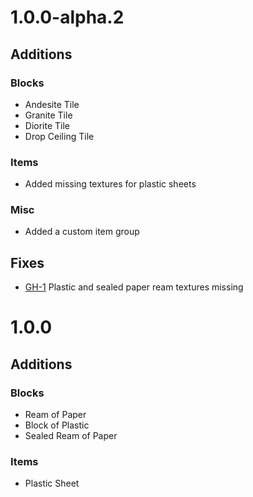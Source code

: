 # 1.0.0-alpha.2

## Additions

### Blocks

- Andesite Tile
- Granite Tile
- Diorite Tile
- Drop Ceiling Tile

### Items

- Added missing textures for plastic sheets

### Misc

- Added a custom item group

## Fixes

- [GH-1](https://github.com/BasicCorruption/BetterDecorations/issues/1) Plastic and sealed paper ream textures missing

# 1.0.0

## Additions

### Blocks

- Ream of Paper
- Block of Plastic
- Sealed Ream of Paper

### Items

- Plastic Sheet